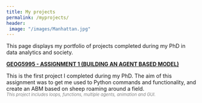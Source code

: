 ```yaml
---
title: My projects
permalink: /myprojects/
header:
 image: "/images/Manhattan.jpg"
---
```


This page displays my portfolio of projects completed during my PhD in data analytics and society.



[<b> GEOG5995 - ASSIGNMENT 1 (BUILDING AN AGENT BASED MODEL)</b>](https://github.com/jammy-data/Practicals)

This is the first project I completed during my PhD. The aim of this assignment was to get me used
to Python commands and functionality, and create an ABM based on sheep roaming around a field.  
<span style="font-size:0.8em; color:gray;">_This project includes loops, functions, multiple agents, animation and GUI._</span>

